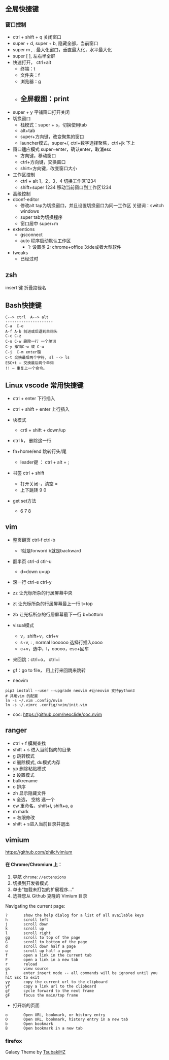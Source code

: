 ## 全局快捷键

### 窗口控制

- ctrl + shift + q 关闭窗口
- super + d, super + b, 隐藏全部，当前窗口
- super m , .  最大化窗口，垂直最大化，水平最大化
- super [ ], 左右半全屏
- 快速打开， ctrl+alt
  - 终端：t
  - 文件夹：f
  - 浏览器：g
  - 全屏截图：print 
    - 
- super + y 平铺窗口打开关闭
- 切换窗口
  - 栈模式：super + s，切换使用tab
  -  alt+tab
  - super+方向键，改变聚焦的窗口
  - launcher模式，super+/, ctrl+数字选择聚焦，ctrl+jk 下上
- 窗口适应模式 super+enter，确认enter，取消esc
  - 方向键，移动窗口
  - ctrl+方向键，交换窗口
  - shirt+方向键，改变窗口大小
- 工作区控制
  - ctrl + alt   1，2，3，4 切换工作区1234
  - shift+super 1234  移动当前窗口到工作区1234
- 高级控制
- dconf-editor
  - 修改alt tap为切换窗口，并且设置切换窗口为同一工作区 关键词：switch windows
  - super tab为切换程序
  - 窗口居中 super+m
- extentions
  - gsconnect
  - auto 程序启动默认工作区
    - 1: 设置类 2: chrome+office 3:ide或者大型软件
- tweaks
  - 已经过时



## zsh

insert 键 折叠路径名



## Bash快捷键

```
C--> ctrl  A--> alt
---------------------
C-a  C-e
A-f A-b 前进或后退到单词头
C-c C-z 
C-u C-w 删除一行 一个单词
C-y 撤销C-w 或 C-u
C-j  C-m enter键
C-t 交换最后两个字符, sl --> ls
ESC+t – 交换最后两个单词
!! – 重复上一个命令。
```



## Linux vscode 常用快捷键

- ctrl + enter    下行插入
- ctrl + shift + enter 上行插入
- 块模式 
  - crtl + shift + down/up
- ctrl k， 删除这一行
- fn+home/end 跳转行头/尾

  - leader键 ： ctrl + alt + ;
- 书签 ctrl + shift
  - 打开关闭-，清空 =
  - 上下跳转 9 0
- get set方法
  - 6 7 8


## vim
- 整页翻页 ctrl-f ctrl-b 
  - f就是forword b就是backward

- 翻半页  ctrl-d ctlr-u
  - d=down u=up

* 滚一行 ctrl-e ctrl-y

- zz 让光标所杂的行居屏幕中央
- zt 让光标所杂的行居屏幕最上一行 t=top
- zb 让光标所杂的行居屏幕最下一行 b=bottom
- visual模式
  - v，shift+v，ctrl+v
  - s+v, : , normal Ioooooo  选择行插入oooo
  - c+v，选中，I，ooooo，esc+回车
- 来回跳：ctrl+o， ctrl+i
- gf：go to file， 用上行来回跳来跳转



- neovim

```shell
pip3 install --user --upgrade neovim #让neovim 支持python3
# 共用vim 的配置
ln -s ~/.vim .config/nvim
ln -s ~/.vimrc .config/nvim/init.vim
```

* coc: https://github.com/neoclide/coc.nvim

## ranger

* ctrl + f 模糊查找
* shift + s 进入当前指向的目录
* g 跳转模式
* d 删除模式, du模式内存
* yp 删除粘贴模式
* z 设置模式
* bulkrename
* o 排序
* zh 显示隐藏文件 
* v 全选， 空格 选一个
* cw 重命名，shift+i, shift+a, a
* m mark
* = 权限修改
* shift + s进入当前目录并退出



## vimium

https://github.com/philc/vimium

#### **在 Chrome/Chromium 上：**

1. 导航 `chrome://extensions`
2. 切换到开发者模式
3. 单击“加载未打包的扩展程序...”
4. 选择您从 Github 克隆的 Vimium 目录

Navigating the current page:

```
?       show the help dialog for a list of all available keys
h       scroll left
j       scroll down
k       scroll up
l       scroll right
gg      scroll to top of the page
G       scroll to bottom of the page
d       scroll down half a page
u       scroll up half a page
f       open a link in the current tab
F       open a link in a new tab
r       reload
gs      view source
i       enter insert mode -- all commands will be ignored until you hit Esc to exit
yy      copy the current url to the clipboard
yf      copy a link url to the clipboard
gf      cycle forward to the next frame
gF      focus the main/top frame
```

- 打开新的页面

```
o       Open URL, bookmark, or history entry
O       Open URL, bookmark, history entry in a new tab
b       Open bookmark
B       Open bookmark in a new tab
```



### firefox

Galaxy Theme by [TsubakiHZ](https://addons.mozilla.org/en-US/firefox/user/15274451/)

